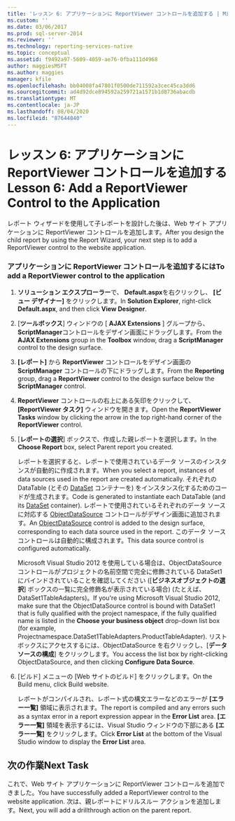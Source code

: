 ```yaml
---
title: 'レッスン 6: アプリケーションに ReportViewer コントロールを追加する | Microsoft Docs'
ms.custom: ''
ms.date: 03/06/2017
ms.prod: sql-server-2014
ms.reviewer: ''
ms.technology: reporting-services-native
ms.topic: conceptual
ms.assetid: f9492a97-5609-4059-ae76-0fba111d4968
author: maggiesMSFT
ms.author: maggies
manager: kfile
ms.openlocfilehash: bb04008fa47801f0500de711592a3cec45ca3dd6
ms.sourcegitcommit: ad4d92dce894592a259721a1571b1d8736abacdb
ms.translationtype: MT
ms.contentlocale: ja-JP
ms.lasthandoff: 08/04/2020
ms.locfileid: "87644840"
---
```

# <a name="lesson-6-add-a-reportviewer-control-to-the-application"></a><span data-ttu-id="830f8-102">レッスン 6: アプリケーションに ReportViewer コントロールを追加する</span><span class="sxs-lookup"><span data-stu-id="830f8-102">Lesson 6: Add a ReportViewer Control to the Application</span></span>
  <span data-ttu-id="830f8-103">レポート ウィザードを使用して子レポートを設計した後は、Web サイト アプリケーションに ReportViewer コントロールを追加します。</span><span class="sxs-lookup"><span data-stu-id="830f8-103">After you design the child report by using the Report Wizard, your next step is to add a ReportViewer control to the website application.</span></span>  
  
### <a name="to-add-a-reportviewer-control-to-the-application"></a><span data-ttu-id="830f8-104">アプリケーションに ReportViewer コントロールを追加するには</span><span class="sxs-lookup"><span data-stu-id="830f8-104">To add a ReportViewer control to the application</span></span>  
  
1.  <span data-ttu-id="830f8-105">**ソリューション エクスプローラー**で、 **Default.aspx**を右クリックし、 **[ビュー デザイナー]** をクリックします。</span><span class="sxs-lookup"><span data-stu-id="830f8-105">In **Solution Explorer**, right-click **Default.aspx**, and then click **View Designer**.</span></span>  
  
2.  <span data-ttu-id="830f8-106">[**ツールボックス**] ウィンドウの [ **AJAX Extensions** ] グループから、 **ScriptManager**コントロールをデザイン画面にドラッグします。</span><span class="sxs-lookup"><span data-stu-id="830f8-106">From the **AJAX Extensions** group in the **Toolbox** window, drag a **ScriptManager** control to the design surface.</span></span>  
  
3.  <span data-ttu-id="830f8-107">**[レポート]** から **ReportViewer** コントロールをデザイン画面の **ScriptManager** コントロールの下にドラッグします。</span><span class="sxs-lookup"><span data-stu-id="830f8-107">From the **Reporting** group, drag a **ReportViewer** control to the design surface below the **ScriptManager** control.</span></span>  
  
4.  <span data-ttu-id="830f8-108">**ReportViewer** コントロールの右上にある矢印をクリックして、 **[ReportViewer タスク]** ウィンドウを開きます。</span><span class="sxs-lookup"><span data-stu-id="830f8-108">Open the **ReportViewer Tasks** window by clicking the arrow in the top right-hand corner of the **ReportViewer** control.</span></span>  
  
5.  <span data-ttu-id="830f8-109">[**レポートの選択**] ボックスで、作成した親レポートを選択します。</span><span class="sxs-lookup"><span data-stu-id="830f8-109">In the **Choose Report** box, select Parent report you created.</span></span>  
  
     <span data-ttu-id="830f8-110">レポートを選択すると、レポートで使用されているデータ ソースのインスタンスが自動的に作成されます。</span><span class="sxs-lookup"><span data-stu-id="830f8-110">When you select a report, instances of data sources used in the report are created automatically.</span></span> <span data-ttu-id="830f8-111">それぞれの DataTable (とその [DataSet](https://msdn.microsoft.com/library/system.data.dataset\(v=vs.100\).aspx) コンテナーを) をインスタンス化するためのコードが生成されます。</span><span class="sxs-lookup"><span data-stu-id="830f8-111">Code is generated to instantiate each DataTable (and its [DataSet](https://msdn.microsoft.com/library/system.data.dataset\(v=vs.100\).aspx) container).</span></span> <span data-ttu-id="830f8-112">レポートで使用されているそれぞれのデータ ソースに対応する [ObjectDataSource](https://msdn.microsoft.com/library/system.web.ui.webcontrols.objectdatasource\(v=vs.100\).aspx) コントロールがデザイン画面に追加されます。</span><span class="sxs-lookup"><span data-stu-id="830f8-112">An [ObjectDataSource](https://msdn.microsoft.com/library/system.web.ui.webcontrols.objectdatasource\(v=vs.100\).aspx) control is added to the design surface, corresponding to each data source used in the report.</span></span> <span data-ttu-id="830f8-113">このデータ ソース コントロールは自動的に構成されます。</span><span class="sxs-lookup"><span data-stu-id="830f8-113">This data source control is configured automatically.</span></span>  
  
     <span data-ttu-id="830f8-114">Microsoft Visual Studio 2012 を使用している場合は、ObjectDataSource コントロールがプロジェクトの名前空間で完全に修飾されている DataSet1 にバインドされていることを確認してください ([**ビジネスオブジェクトの選択**] ボックスの一覧に完全修飾名が表示されている場合) (たとえば、DataSet1TableAdapters)。</span><span class="sxs-lookup"><span data-stu-id="830f8-114">If you're using Microsoft Visual Studio 2012, make sure that the ObjectDataSource control is bound with DataSet1 that is fully qualified with the project namespace, if the fully qualified name is listed in the **Choose your business object** drop-down list box (for example, Projectnamespace.DataSet1TableAdapters.ProductTableAdapter).</span></span> <span data-ttu-id="830f8-115">リストボックスにアクセスするには、ObjectDataSource を右クリックし、[**データソースの構成**] をクリックします。</span><span class="sxs-lookup"><span data-stu-id="830f8-115">You access the list box by right-clicking ObjectDataSource, and then clicking **Configure Data Source**.</span></span>  
  
6.  <span data-ttu-id="830f8-116">[ビルド] メニューの [Web サイトのビルド] をクリックします。</span><span class="sxs-lookup"><span data-stu-id="830f8-116">On the Build menu, click Build website.</span></span>  
  
     <span data-ttu-id="830f8-117">レポートがコンパイルされ、レポート式の構文エラーなどのエラーが **[エラー一覧]** 領域に表示されます。</span><span class="sxs-lookup"><span data-stu-id="830f8-117">The report is compiled and any errors such as a syntax error in a report expression appear in the **Error List** area.</span></span> <span data-ttu-id="830f8-118">**[エラー一覧]** 領域を表示するには、Visual Studio ウィンドウの下部にある **[エラー一覧]** をクリックします。</span><span class="sxs-lookup"><span data-stu-id="830f8-118">Click **Error List** at the bottom of the Visual Studio window to display the **Error List** area.</span></span>  
  
## <a name="next-task"></a><span data-ttu-id="830f8-119">次の作業</span><span class="sxs-lookup"><span data-stu-id="830f8-119">Next Task</span></span>  
 <span data-ttu-id="830f8-120">これで、Web サイト アプリケーションに ReportViewer コントロールを追加できました。</span><span class="sxs-lookup"><span data-stu-id="830f8-120">You have successfully added a ReportViewer control to the website application.</span></span> <span data-ttu-id="830f8-121">次は、親レポートにドリルスルー アクションを追加します。</span><span class="sxs-lookup"><span data-stu-id="830f8-121">Next, you will add a drillthrough action on the parent report.</span></span>  
  
  
